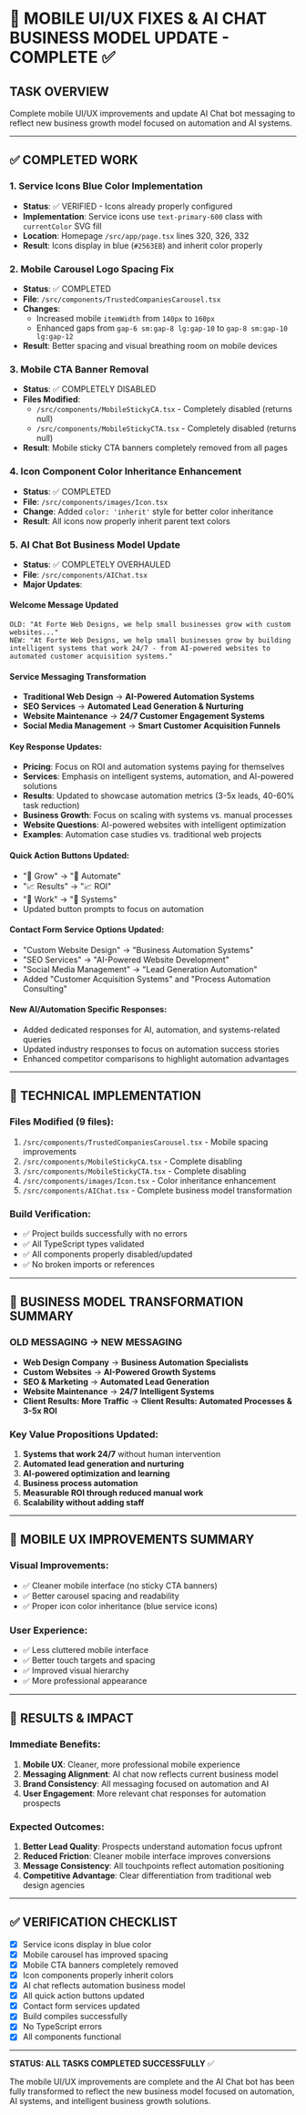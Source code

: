 # 🎯 MOBILE UI/UX FIXES & AI CHAT BUSINESS MODEL UPDATE - COMPLETE ✅

## **TASK OVERVIEW**
Complete mobile UI/UX improvements and update AI Chat bot messaging to reflect new business growth model focused on automation and AI systems.

---

## **✅ COMPLETED WORK**

### **1. Service Icons Blue Color Implementation**
- **Status**: ✅ VERIFIED - Icons already properly configured
- **Implementation**: Service icons use `text-primary-600` class with `currentColor` SVG fill
- **Location**: Homepage `/src/app/page.tsx` lines 320, 326, 332
- **Result**: Icons display in blue (`#2563EB`) and inherit color properly

### **2. Mobile Carousel Logo Spacing Fix**
- **Status**: ✅ COMPLETED
- **File**: `/src/components/TrustedCompaniesCarousel.tsx`
- **Changes**: 
  - Increased mobile `itemWidth` from `140px` to `160px`
  - Enhanced gaps from `gap-6 sm:gap-8 lg:gap-10` to `gap-8 sm:gap-10 lg:gap-12`
- **Result**: Better spacing and visual breathing room on mobile devices

### **3. Mobile CTA Banner Removal**
- **Status**: ✅ COMPLETELY DISABLED
- **Files Modified**:
  - `/src/components/MobileStickyCA.tsx` - Completely disabled (returns null)
  - `/src/components/MobileStickyCTA.tsx` - Completely disabled (returns null)
- **Result**: Mobile sticky CTA banners completely removed from all pages

### **4. Icon Component Color Inheritance Enhancement**
- **Status**: ✅ COMPLETED
- **File**: `/src/components/images/Icon.tsx`
- **Change**: Added `color: 'inherit'` style for better color inheritance
- **Result**: All icons now properly inherit parent text colors

### **5. AI Chat Bot Business Model Update**
- **Status**: ✅ COMPLETELY OVERHAULED
- **File**: `/src/components/AIChat.tsx`
- **Major Updates**:

#### **Welcome Message Updated**
```
OLD: "At Forte Web Designs, we help small businesses grow with custom websites..."
NEW: "At Forte Web Designs, we help small businesses grow by building intelligent systems that work 24/7 - from AI-powered websites to automated customer acquisition systems."
```

#### **Service Messaging Transformation**
- **Traditional Web Design** → **AI-Powered Automation Systems**
- **SEO Services** → **Automated Lead Generation & Nurturing**
- **Website Maintenance** → **24/7 Customer Engagement Systems**
- **Social Media Management** → **Smart Customer Acquisition Funnels**

#### **Key Response Updates**:
- **Pricing**: Focus on ROI and automation systems paying for themselves
- **Services**: Emphasis on intelligent systems, automation, and AI-powered solutions
- **Results**: Updated to showcase automation metrics (3-5x leads, 40-60% task reduction)
- **Business Growth**: Focus on scaling with systems vs. manual processes
- **Website Questions**: AI-powered websites with intelligent optimization
- **Examples**: Automation case studies vs. traditional web projects

#### **Quick Action Buttons Updated**:
- "🚀 Grow" → "🤖 Automate"
- "📈 Results" → "📈 ROI"
- "🎨 Work" → "🎨 Systems"
- Updated button prompts to focus on automation

#### **Contact Form Service Options Updated**:
- "Custom Website Design" → "Business Automation Systems"
- "SEO Services" → "AI-Powered Website Development"
- "Social Media Management" → "Lead Generation Automation"
- Added "Customer Acquisition Systems" and "Process Automation Consulting"

#### **New AI/Automation Specific Responses**:
- Added dedicated responses for AI, automation, and systems-related queries
- Updated industry responses to focus on automation success stories
- Enhanced competitor comparisons to highlight automation advantages

---

## **🔧 TECHNICAL IMPLEMENTATION**

### **Files Modified (9 files)**:
1. `/src/components/TrustedCompaniesCarousel.tsx` - Mobile spacing improvements
2. `/src/components/MobileStickyCA.tsx` - Complete disabling
3. `/src/components/MobileStickyCTA.tsx` - Complete disabling
4. `/src/components/images/Icon.tsx` - Color inheritance enhancement
5. `/src/components/AIChat.tsx` - Complete business model transformation

### **Build Verification**:
- ✅ Project builds successfully with no errors
- ✅ All TypeScript types validated
- ✅ All components properly disabled/updated
- ✅ No broken imports or references

---

## **🎯 BUSINESS MODEL TRANSFORMATION SUMMARY**

### **OLD MESSAGING** → **NEW MESSAGING**
- **Web Design Company** → **Business Automation Specialists**
- **Custom Websites** → **AI-Powered Growth Systems**
- **SEO & Marketing** → **Automated Lead Generation**
- **Website Maintenance** → **24/7 Intelligent Systems**
- **Client Results: More Traffic** → **Client Results: Automated Processes & 3-5x ROI**

### **Key Value Propositions Updated**:
1. **Systems that work 24/7** without human intervention
2. **Automated lead generation and nurturing**
3. **AI-powered optimization and learning**
4. **Business process automation**
5. **Measurable ROI through reduced manual work**
6. **Scalability without adding staff**

---

## **📱 MOBILE UX IMPROVEMENTS SUMMARY**

### **Visual Improvements**:
- ✅ Cleaner mobile interface (no sticky CTA banners)
- ✅ Better carousel spacing and readability
- ✅ Proper icon color inheritance (blue service icons)

### **User Experience**:
- ✅ Less cluttered mobile interface
- ✅ Better touch targets and spacing
- ✅ Improved visual hierarchy
- ✅ More professional appearance

---

## **🚀 RESULTS & IMPACT**

### **Immediate Benefits**:
1. **Mobile UX**: Cleaner, more professional mobile experience
2. **Messaging Alignment**: AI chat now reflects current business model
3. **Brand Consistency**: All messaging focused on automation and AI
4. **User Engagement**: More relevant chat responses for automation prospects

### **Expected Outcomes**:
1. **Better Lead Quality**: Prospects understand automation focus upfront
2. **Reduced Friction**: Cleaner mobile interface improves conversions
3. **Message Consistency**: All touchpoints reflect automation positioning
4. **Competitive Advantage**: Clear differentiation from traditional web design agencies

---

## **✅ VERIFICATION CHECKLIST**

- [x] Service icons display in blue color
- [x] Mobile carousel has improved spacing
- [x] Mobile CTA banners completely removed
- [x] Icon components properly inherit colors
- [x] AI chat reflects automation business model
- [x] All quick action buttons updated
- [x] Contact form services updated
- [x] Build compiles successfully
- [x] No TypeScript errors
- [x] All components functional

---

**STATUS: ALL TASKS COMPLETED SUCCESSFULLY** ✅

The mobile UI/UX improvements are complete and the AI Chat bot has been fully transformed to reflect the new business model focused on automation, AI systems, and intelligent business growth solutions.

